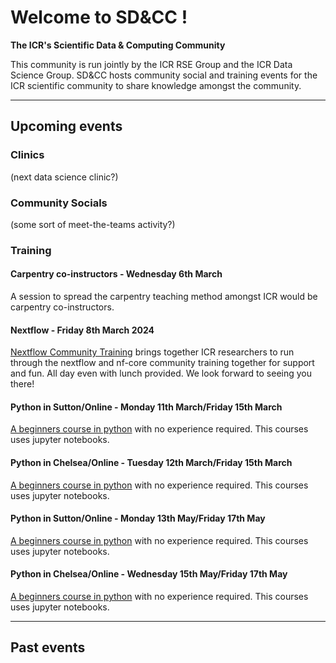 
# Welcome to SD&CC !
**The ICR's Scientific Data & Computing Community**

This community is run jointly by the ICR RSE Group and the ICR Data Science Group. SD&CC hosts community social and training events for the ICR scientific community to share knowledge amongst the community.

---  

## Upcoming events

### Clinics
(next data science clinic?)

### Community Socials
(some sort of meet-the-teams activity?)

### Training

#### Carpentry co-instructors - Wednesday 6th March
A session to spread the carpentry teaching method amongst ICR would be carpentry co-instructors.

#### Nextflow - Friday 8th March 2024
[Nextflow Community Training](https://training.icr.ac.uk/coursed.php?course=1087) brings together ICR researchers to run through the nextflow and nf-core community training together for support and fun. All day even with lunch provided. We look forward to seeing you there!

#### Python in Sutton/Online - Monday 11th March/Friday 15th March
[A beginners course in python](https://training.icr.ac.uk/coursed.php?course=544) with no experience required. This courses uses jupyter notebooks.

#### Python in Chelsea/Online - Tuesday 12th March/Friday 15th March
[A beginners course in python](https://training.icr.ac.uk/coursed.php?course=544) with no experience required. This courses uses jupyter notebooks.

#### Python in Sutton/Online - Monday 13th May/Friday 17th May
[A beginners course in python](https://training.icr.ac.uk/coursed.php?course=544) with no experience required. This courses uses jupyter notebooks.

#### Python in Chelsea/Online - Wednesday 15th May/Friday 17th May
[A beginners course in python](https://training.icr.ac.uk/coursed.php?course=544) with no experience required. This courses uses jupyter notebooks.


---  

## Past events

